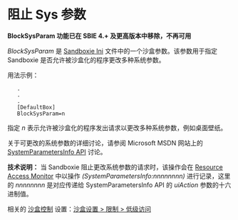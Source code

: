 # 阻止 Sys 参数

**BlockSysParam 功能已在 SBIE 4.+ 及更高版本中移除，不再可用**

_BlockSysParam_ 是 [Sandboxie Ini](SandboxieIni.md) 文件中的一个沙盒参数。该参数用于指定 Sandboxie 是否允许被沙盒化的程序更改多种系统参数。

用法示例：

```
   .
   .
   .
   [DefaultBox]
   BlockSysParam=n
```

指定 _n_ 表示允许被沙盒化的程序发出请求以更改多种系统参数，例如桌面壁纸。

关于可更改的系统参数的详细讨论，请参阅 Microsoft MSDN 网站上的 [SystemParametersInfo API](https://docs.microsoft.com/en-us/windows/win32/api/winuser/nf-winuser-systemparametersinfoa) 讨论。

**技术说明：** 当 Sandboxie 阻止更改系统参数的请求时，该操作会在 [Resource Access Monitor](ResourceAccessMonitor.md) 中以操作 _(SystemParametersInfo:nnnnnnnn)_ 进行记录，这里的 _nnnnnnnn_ 是对应传递给 SystemParametersInfo API 的 _uiAction_ 参数的十六进制值。

相关的 [沙盒控制](SandboxieControl.md) 设置：[沙盒设置 > 限制 > 低级访问](RestrictionsSettings.md#low-level-access--removed)
